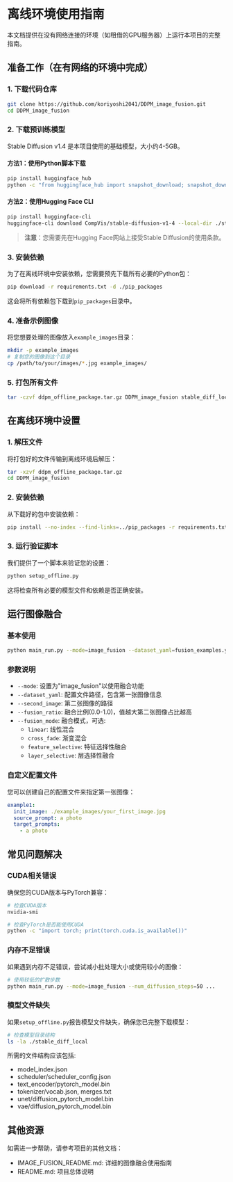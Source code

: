 # 离线环境使用指南

本文档提供在没有网络连接的环境（如租借的GPU服务器）上运行本项目的完整指南。

## 准备工作（在有网络的环境中完成）

### 1. 下载代码仓库

```bash
git clone https://github.com/koriyoshi2041/DDPM_image_fusion.git
cd DDPM_image_fusion
```

### 2. 下载预训练模型

Stable Diffusion v1.4 是本项目使用的基础模型，大小约4-5GB。

#### 方法1：使用Python脚本下载

```bash
pip install huggingface_hub
python -c "from huggingface_hub import snapshot_download; snapshot_download(repo_id='CompVis/stable-diffusion-v1-4', local_dir='./stable_diff_local')"
```

#### 方法2：使用Hugging Face CLI

```bash
pip install huggingface-cli
huggingface-cli download CompVis/stable-diffusion-v1-4 --local-dir ./stable_diff_local
```

> **注意**：您需要先在Hugging Face网站上接受Stable Diffusion的使用条款。

### 3. 安装依赖

为了在离线环境中安装依赖，您需要预先下载所有必要的Python包：

```bash
pip download -r requirements.txt -d ./pip_packages
```

这会将所有依赖包下载到`pip_packages`目录中。

### 4. 准备示例图像

将您想要处理的图像放入`example_images`目录：

```bash
mkdir -p example_images
# 复制您的图像到这个目录
cp /path/to/your/images/*.jpg example_images/
```

### 5. 打包所有文件

```bash
tar -czvf ddpm_offline_package.tar.gz DDPM_image_fusion stable_diff_local pip_packages example_images
```

## 在离线环境中设置

### 1. 解压文件

将打包好的文件传输到离线环境后解压：

```bash
tar -xzvf ddpm_offline_package.tar.gz
cd DDPM_image_fusion
```

### 2. 安装依赖

从下载好的包中安装依赖：

```bash
pip install --no-index --find-links=../pip_packages -r requirements.txt
```

### 3. 运行验证脚本

我们提供了一个脚本来验证您的设置：

```bash
python setup_offline.py
```

这将检查所有必要的模型文件和依赖是否正确安装。

## 运行图像融合

### 基本使用

```bash
python main_run.py --mode=image_fusion --dataset_yaml=fusion_examples.yaml --second_image=./example_images/your_second_image.jpg --fusion_ratio=0.5 --fusion_mode=linear
```

### 参数说明

- `--mode`: 设置为"image_fusion"以使用融合功能
- `--dataset_yaml`: 配置文件路径，包含第一张图像信息
- `--second_image`: 第二张图像的路径
- `--fusion_ratio`: 融合比例(0.0-1.0)，值越大第二张图像占比越高
- `--fusion_mode`: 融合模式，可选:
  - `linear`: 线性混合
  - `cross_fade`: 渐变混合
  - `feature_selective`: 特征选择性融合
  - `layer_selective`: 层选择性融合

### 自定义配置文件

您可以创建自己的配置文件来指定第一张图像：

```yaml
example1:
  init_image: ./example_images/your_first_image.jpg
  source_prompt: a photo
  target_prompts:
    - a photo
```

## 常见问题解决

### CUDA相关错误

确保您的CUDA版本与PyTorch兼容：

```bash
# 检查CUDA版本
nvidia-smi

# 检查PyTorch是否能使用CUDA
python -c "import torch; print(torch.cuda.is_available())"
```

### 内存不足错误

如果遇到内存不足错误，尝试减小批处理大小或使用较小的图像：

```bash
# 使用较低的扩散步数
python main_run.py --mode=image_fusion --num_diffusion_steps=50 ...
```

### 模型文件缺失

如果`setup_offline.py`报告模型文件缺失，确保您已完整下载模型：

```bash
# 检查模型目录结构
ls -la ./stable_diff_local
```

所需的文件结构应该包括:
- model_index.json
- scheduler/scheduler_config.json
- text_encoder/pytorch_model.bin
- tokenizer/vocab.json, merges.txt
- unet/diffusion_pytorch_model.bin
- vae/diffusion_pytorch_model.bin

## 其他资源

如需进一步帮助，请参考项目的其他文档：
- IMAGE_FUSION_README.md: 详细的图像融合使用指南
- README.md: 项目总体说明 